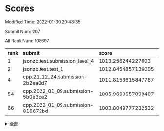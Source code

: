 # Scores

Modified Time: 2022-01-30 20:48:35

Submit Num: 207

All Rank Num: 108697

| rank |               submit               |       score        |       sigma        | pk_num |
| :--- | :--------------------------------- | :----------------- | :----------------- | :----- |
| 1    | jsonzb.test.submission_level_4     | 1013.256244227603  | 0.790660188554755  | 2103   |
| 2    | jsonzb.test.test_1                 | 1012.8454857136005 | 0.7985000828336306 | 2098   |
| 4    | cpp.21_12_24.submission-2b2ea0d7   | 1011.8153615847787 | 0.8165063597659553 | 2102   |
| 54   | cpp.2022_01_09.submission-5b0e3de2 | 1005.9699657099407 | 0.7172666824897487 | 2096   |
| 66   | cpp.2022_01_09.submission-816672bd | 1003.8049777232532 | 0.7067988936000442 | 2101   |


<details>
<summary>全部</summary>

| rank |                 submit                 |       score        |       sigma        | pk_num |
| :--- | :------------------------------------- | :----------------- | :----------------- | :----- |
| 1    | jsonzb.test.submission_level_4         | 1013.256244227603  | 0.790660188554755  | 2103   |
| 2    | jsonzb.test.test_1                     | 1012.8454857136005 | 0.7985000828336306 | 2098   |
| 3    | gobigger.level_3.submission_level_3_22 | 1012.0883069261074 | 0.7775970636308402 | 2102   |
| 4    | cpp.21_12_24.submission-2b2ea0d7       | 1011.8153615847787 | 0.8165063597659553 | 2102   |
| 5    | gobigger.level_3.submission_level_3_45 | 1011.6794783119665 | 0.7811816135554193 | 2102   |
| 6    | gobigger.level_3.submission_level_3_3  | 1011.411145675896  | 0.7875324954867463 | 2102   |
| 7    | gobigger.level_3.submission_level_3_30 | 1011.1306120630095 | 0.7475815535422904 | 2101   |
| 8    | gobigger.level_3.submission_level_3_15 | 1011.0400483568914 | 0.7509180159149118 | 2095   |
| 9    | gobigger.level_3.submission_level_3_11 | 1010.9761444588386 | 0.7564458214614925 | 2104   |
| 10   | gobigger.level_3.submission_level_3_10 | 1010.9676900623717 | 0.7615738331627857 | 2103   |
| 11   | gobigger.level_3.submission_level_3_5  | 1010.8411740209215 | 0.7571736498222436 | 2102   |
| 12   | gobigger.level_3.submission_level_3_48 | 1010.6632534022913 | 0.7717589595488588 | 2099   |
| 13   | gobigger.level_3.submission_level_3_26 | 1010.6187586304337 | 0.7594642157597913 | 2103   |
| 14   | gobigger.level_3.submission_level_3_28 | 1010.5064679008539 | 0.7695416903812807 | 2095   |
| 15   | gobigger.level_3.submission_level_3_33 | 1010.5047059504568 | 0.7570534368088359 | 2100   |
| 16   | gobigger.level_3.submission_level_3_7  | 1010.4838653245403 | 0.7584364055486216 | 2103   |
| 17   | gobigger.level_3.submission_level_3_44 | 1010.4330207939014 | 0.7612751735064484 | 2100   |
| 18   | gobigger.level_3.submission_level_3_23 | 1010.4270562462964 | 0.7701990083505931 | 2104   |
| 19   | gobigger.level_3.submission_level_3_35 | 1010.3897698917236 | 0.7687853072611132 | 2103   |
| 20   | gobigger.level_3.submission_level_3_12 | 1010.2044636555703 | 0.7338568377627556 | 2098   |
| 21   | gobigger.level_3.submission_level_3_41 | 1010.1961655685752 | 0.7681068382110876 | 2107   |
| 22   | gobigger.level_3.submission_level_3_36 | 1010.1898960619411 | 0.7544276402656261 | 2101   |
| 23   | gobigger.level_3.submission_level_3_39 | 1010.1852432925397 | 0.7663566740917196 | 2101   |
| 24   | gobigger.level_3.submission_level_3_29 | 1010.0930849692893 | 0.7771179250879305 | 2101   |
| 25   | gobigger.level_3.submission_level_3_0  | 1010.080292264629  | 0.7721851928485034 | 2099   |
| 26   | gobigger.level_3.submission_level_3_20 | 1010.068919355217  | 0.7766441522786633 | 2100   |
| 27   | gobigger.level_3.submission_level_3_47 | 1010.0577373065382 | 0.7780831608613163 | 2097   |
| 28   | gobigger.level_3.submission_level_3_16 | 1010.0555362596033 | 0.7618565440907976 | 2098   |
| 29   | gobigger.level_3.submission_level_3_34 | 1009.9599221433936 | 0.7648477259284663 | 2097   |
| 30   | gobigger.level_3.submission_level_3_18 | 1009.9433103082389 | 0.7528575016794211 | 2090   |
| 31   | gobigger.level_3.submission_level_3_38 | 1009.9210955888434 | 0.7633537432645381 | 2101   |
| 32   | gobigger.level_3.submission_level_3_8  | 1009.8178873354931 | 0.7688673165270998 | 2101   |
| 33   | gobigger.level_3.submission_level_3_17 | 1009.7444809288903 | 0.782088986099473  | 2095   |
| 34   | gobigger.level_3.submission_level_3_32 | 1009.7324372166681 | 0.7730730964392596 | 2099   |
| 35   | gobigger.level_3.submission_level_3_46 | 1009.71875756838   | 0.7569034880073524 | 2099   |
| 36   | gobigger.level_3.submission_level_3_25 | 1009.555385939059  | 0.753620463801629  | 2106   |
| 37   | gobigger.level_3.submission_level_3_24 | 1009.5298099699121 | 0.75927964302448   | 2099   |
| 38   | gobigger.level_3.submission_level_3_13 | 1009.5223357567057 | 0.7416085133903599 | 2097   |
| 39   | gobigger.level_3.submission_level_3_6  | 1009.5124497499075 | 0.7450083251702938 | 2102   |
| 40   | gobigger.level_3.submission_level_3_14 | 1009.4186552502175 | 0.7484123296545769 | 2097   |
| 41   | gobigger.level_3.submission_level_3_2  | 1009.365489555578  | 0.7315083048490325 | 2103   |
| 42   | gobigger.level_3.submission_level_3_19 | 1009.3173333927456 | 0.7610379041874199 | 2095   |
| 43   | gobigger.level_3.submission_level_3_27 | 1009.2648219530563 | 0.7411857732158275 | 2096   |
| 44   | gobigger.level_3.submission_level_3_31 | 1009.0160498741939 | 0.7583186280736447 | 2097   |
| 45   | gobigger.level_3.submission_level_3_21 | 1008.9547205439221 | 0.7424657918174271 | 2100   |
| 46   | gobigger.level_3.submission_level_3_4  | 1008.9004607406343 | 0.7469525731255248 | 2102   |
| 47   | gobigger.level_3.submission_level_3_1  | 1008.8491037890735 | 0.7615634679733665 | 2099   |
| 48   | gobigger.level_3.submission_level_3_49 | 1008.6513702650373 | 0.737231702820917  | 2099   |
| 49   | gobigger.level_3.submission_level_3_9  | 1008.5875510218771 | 0.7416873582694066 | 2097   |
| 50   | gobigger.level_3.submission_level_3_40 | 1008.4504167415856 | 0.7318060084221066 | 2098   |
| 51   | gobigger.level_3.submission_level_3_43 | 1008.2764860890087 | 0.7362128528424441 | 2099   |
| 52   | gobigger.level_3.submission_level_3_37 | 1007.9664641220588 | 0.7536209476214258 | 2103   |
| 53   | gobigger.level_3.submission_level_3_42 | 1007.411441867395  | 0.7328287000377308 | 2103   |
| 54   | cpp.2022_01_09.submission-5b0e3de2     | 1005.9699657099407 | 0.7172666824897487 | 2096   |
| 55   | gobigger.level_1.submission_level_1_34 | 1005.2850319278147 | 0.7315485534003581 | 2095   |
| 56   | gobigger.level_1.submission_level_1_5  | 1004.6782861540812 | 0.7257865328529429 | 2102   |
| 57   | gobigger.level_1.submission_level_1_20 | 1004.4159952249926 | 0.7212742506114002 | 2097   |
| 58   | gobigger.level_1.submission_level_1_19 | 1004.2787898789352 | 0.7226182613656741 | 2103   |
| 59   | gobigger.level_1.submission_level_1_45 | 1004.2572752393685 | 0.7147488566058465 | 2102   |
| 60   | gobigger.level_1.submission_level_1_44 | 1004.2158399540823 | 0.7245419148358577 | 2101   |
| 61   | gobigger.level_1.submission_level_1_49 | 1004.1401266710748 | 0.7168367970442058 | 2100   |
| 62   | gobigger.level_1.submission_level_1_0  | 1004.0827788603527 | 0.7074586629586824 | 2101   |
| 63   | gobigger.level_1.submission_level_1_24 | 1003.9956468781942 | 0.7157898196146544 | 2102   |
| 64   | gobigger.level_1.submission_level_1_33 | 1003.9311612202011 | 0.7146454750926385 | 2101   |
| 65   | gobigger.level_1.submission_level_1_38 | 1003.8915609680882 | 0.7214658646407687 | 2095   |
| 66   | cpp.2022_01_09.submission-816672bd     | 1003.8049777232532 | 0.7067988936000442 | 2101   |
| 67   | gobigger.level_1.submission_level_1_6  | 1003.7086326573394 | 0.7223983024379227 | 2104   |
| 68   | gobigger.level_1.submission_level_1_2  | 1003.6760830819702 | 0.7211984263675132 | 2100   |
| 69   | gobigger.level_1.submission_level_1_43 | 1003.6558048183698 | 0.708849122188116  | 2102   |
| 70   | gobigger.level_1.submission_level_1_42 | 1003.5181647889029 | 0.7164441166014247 | 2102   |
| 71   | gobigger.level_1.submission_level_1_47 | 1003.5022410068976 | 0.7133350063640572 | 2101   |
| 72   | gobigger.level_1.submission_level_1_15 | 1003.4336614604628 | 0.713083789759238  | 2102   |
| 73   | gobigger.level_1.submission_level_1_29 | 1003.3918537885285 | 0.7126922862806596 | 2104   |
| 74   | gobigger.level_1.submission_level_1_37 | 1003.3395896171791 | 0.7105336774539766 | 2101   |
| 75   | gobigger.level_1.submission_level_1_1  | 1003.324121571508  | 0.7037472861083055 | 2101   |
| 76   | gobigger.level_1.submission_level_1_46 | 1003.3114417033602 | 0.7288306865325918 | 2097   |
| 77   | gobigger.level_1.submission_level_1_4  | 1003.2924685861088 | 0.7198670698617651 | 2101   |
| 78   | gobigger.level_1.submission_level_1_16 | 1003.2837151673801 | 0.726572868963617  | 2099   |
| 79   | gobigger.level_1.submission_level_1_8  | 1003.2493459289325 | 0.714191019509608  | 2102   |
| 80   | gobigger.level_1.submission_level_1_27 | 1003.1144728246906 | 0.7314391006532686 | 2101   |
| 81   | gobigger.level_1.submission_level_1_21 | 1003.091880680309  | 0.7076346937337162 | 2102   |
| 82   | gobigger.level_1.submission_level_1_41 | 1003.0700667679843 | 0.7181105672841452 | 2097   |
| 83   | gobigger.level_1.submission_level_1_39 | 1003.0662771777935 | 0.7168815145594564 | 2104   |
| 84   | gobigger.level_1.submission_level_1_23 | 1003.0635875818256 | 0.728750883034921  | 2102   |
| 85   | gobigger.level_1.submission_level_1_30 | 1003.0429044851905 | 0.7160222190329594 | 2099   |
| 86   | gobigger.level_1.submission_level_1_35 | 1003.0354815070392 | 0.7087525772516521 | 2096   |
| 87   | gobigger.level_1.submission_level_1_14 | 1003.0317242324827 | 0.7117388089570008 | 2105   |
| 88   | gobigger.level_1.submission_level_1_25 | 1002.9991538099946 | 0.7160461779433237 | 2104   |
| 89   | gobigger.level_1.submission_level_1_10 | 1002.9959751413008 | 0.722382406533747  | 2101   |
| 90   | gobigger.level_1.submission_level_1_26 | 1002.9698398450847 | 0.7202017831761796 | 2104   |
| 91   | gobigger.level_1.submission_level_1_40 | 1002.9098445101781 | 0.710233670023573  | 2101   |
| 92   | gobigger.level_1.submission_level_1_17 | 1002.8400100173732 | 0.7090168943192827 | 2099   |
| 93   | gobigger.level_1.submission_level_1_36 | 1002.8058046479772 | 0.7166682873010292 | 2102   |
| 94   | gobigger.level_1.submission_level_1_13 | 1002.7995061564193 | 0.7211739915964356 | 2102   |
| 95   | gobigger.level_1.submission_level_1_9  | 1002.6880657248563 | 0.7147934832127126 | 2094   |
| 96   | gobigger.level_1.submission_level_1_28 | 1002.5226337565817 | 0.7124149147940988 | 2102   |
| 97   | gobigger.level_1.submission_level_1_11 | 1002.5153843880294 | 0.7112201260430376 | 2100   |
| 98   | gobigger.level_1.submission_level_1_7  | 1002.4478226162763 | 0.7281827182637197 | 2102   |
| 99   | gobigger.level_1.submission_level_1_31 | 1002.3773369339208 | 0.7051214994666374 | 2099   |
| 100  | gobigger.level_1.submission_level_1_48 | 1002.3569355898532 | 0.7114345387472605 | 2105   |
| 101  | gobigger.level_1.submission_level_1_22 | 1002.3221043952519 | 0.7153830980117206 | 2105   |
| 102  | gobigger.level_1.submission_level_1_32 | 1002.2156891063657 | 0.7164613729642706 | 2102   |
| 103  | gobigger.level_1.submission_level_1_12 | 1001.7467582188824 | 0.7214175465501556 | 2100   |
| 104  | gobigger.level_1.submission_level_1_3  | 1001.6691976503919 | 0.716877030992596  | 2098   |
| 105  | gobigger.level_1.submission_level_1_18 | 1001.3168698991879 | 0.7121684901275709 | 2096   |
| 106  | gobigger.random.submission_random_46   | 997.2499307697016  | 0.7024118191328204 | 2100   |
| 107  | gobigger.random.submission_random_42   | 997.2251709837294  | 0.7196778372164685 | 2100   |
| 108  | gobigger.random.submission_random_48   | 996.7279923596103  | 0.69978238180757   | 2100   |
| 109  | gobigger.random.submission_random_8    | 996.71726803673    | 0.7046159526179502 | 2104   |
| 110  | gobigger.random.submission_random_22   | 996.6706469787702  | 0.7065597891007359 | 2100   |
| 111  | gobigger.random.submission_random_20   | 996.6654129964016  | 0.7060689728421357 | 2103   |
| 112  | gobigger.random.submission_random_23   | 996.4467989583324  | 0.7032754379670195 | 2102   |
| 113  | gobigger.random.submission_random_28   | 996.42802694943    | 0.7189265480522907 | 2101   |
| 114  | gobigger.random.submission_random_5    | 996.3326780548218  | 0.703184071011189  | 2096   |
| 115  | gobigger.random.submission_random_38   | 996.2941997618178  | 0.7087750674000628 | 2100   |
| 116  | gobigger.random.submission_random_15   | 996.2492984219505  | 0.7101850639228701 | 2100   |
| 117  | gobigger.random.submission_random_12   | 996.2188542928596  | 0.7032893972647177 | 2103   |
| 118  | gobigger.random.submission_random_4    | 996.1943957506211  | 0.718244019871425  | 2105   |
| 119  | gobigger.random.submission_random_2    | 996.1674835764843  | 0.733950548370618  | 2101   |
| 120  | gobigger.random.submission_random_27   | 996.1334094841752  | 0.7172468882372248 | 2100   |
| 121  | gobigger.random.submission_random_33   | 996.1273100323925  | 0.7154748266969644 | 2102   |
| 122  | gobigger.random.submission_random_11   | 996.1267693010286  | 0.7118651195047211 | 2098   |
| 123  | gobigger.random.submission_random_14   | 996.123259088113   | 0.7012310102325153 | 2100   |
| 124  | gobigger.random.submission_random_10   | 996.1057348389774  | 0.7054229844364608 | 2097   |
| 125  | gobigger.random.submission_random_24   | 996.0880444857304  | 0.7100414349527124 | 2104   |
| 126  | gobigger.random.submission_random_40   | 996.0414188830342  | 0.7133077145547871 | 2100   |
| 127  | gobigger.random.submission_random_49   | 996.0174426288877  | 0.7213943429467145 | 2101   |
| 128  | gobigger.random.submission_random_19   | 996.0166103922955  | 0.6958401070059503 | 2101   |
| 129  | gobigger.random.submission_random_32   | 995.9677162817916  | 0.7061930331073847 | 2101   |
| 130  | gobigger.random.submission_random_21   | 995.8987927967435  | 0.7175651056220913 | 2101   |
| 131  | gobigger.random.submission_random_41   | 995.8766974290724  | 0.7021339562337668 | 2102   |
| 132  | gobigger.random.submission_random_17   | 995.8732836189682  | 0.7058565540719588 | 2099   |
| 133  | gobigger.random.submission_random_43   | 995.8091040657974  | 0.7113969053656661 | 2100   |
| 134  | gobigger.random.submission_random_26   | 995.8047888200443  | 0.7067084706207823 | 2099   |
| 135  | gobigger.random.submission_random_16   | 995.7959814334862  | 0.7101218640878426 | 2095   |
| 136  | gobigger.random.submission_random_35   | 995.7514401848196  | 0.7093087279954972 | 2101   |
| 137  | gobigger.random.submission_random_34   | 995.7130070055973  | 0.7160071073368841 | 2098   |
| 138  | gobigger.random.submission_random_13   | 995.6928405937181  | 0.7102498626635004 | 2106   |
| 139  | gobigger.random.submission_random_6    | 995.6794444299717  | 0.7063919044518251 | 2104   |
| 140  | gobigger.random.submission_random_47   | 995.6634247252439  | 0.7205369240654794 | 2095   |
| 141  | gobigger.random.submission_random_44   | 995.653467410905   | 0.7048232030998003 | 2102   |
| 142  | gobigger.random.submission_random_18   | 995.634259045277   | 0.7099695068513423 | 2098   |
| 143  | gobigger.random.submission_random_29   | 995.577950694529   | 0.7246774653712809 | 2107   |
| 144  | gobigger.random.submission_random_31   | 995.555274582218   | 0.7109460779702277 | 2099   |
| 145  | gobigger.random.submission_random_36   | 995.4972810527382  | 0.7194722996123318 | 2104   |
| 146  | gobigger.random.submission_random_9    | 995.4376447950406  | 0.7114942631804201 | 2101   |
| 147  | gobigger.random.submission_random_37   | 995.3601752271079  | 0.7000494272518545 | 2101   |
| 148  | gobigger.random.submission_random_25   | 995.3593494674542  | 0.7052982430280385 | 2100   |
| 149  | gobigger.random.submission_random_45   | 995.2734797244241  | 0.7078730760506065 | 2101   |
| 150  | gobigger.random.submission_random_3    | 995.2208867302347  | 0.7167648835835835 | 2099   |
| 151  | gobigger.random.submission_random_0    | 995.0949820665074  | 0.7051671597266741 | 2098   |
| 152  | gobigger.random.submission_random_1    | 994.9801400950722  | 0.7028176409209251 | 2105   |
| 153  | gobigger.random.submission_random_30   | 994.71056182608    | 0.7125221621564712 | 2104   |
| 154  | gobigger.random.submission_random_39   | 994.5684857728612  | 0.7104633903714422 | 2101   |
| 155  | gobigger.random.submission_random_7    | 994.520641764598   | 0.7056036117873093 | 2102   |
| 156  | gobigger.level_2.submission_level_2_11 | 994.4211814314663  | 0.7176728823832669 | 2107   |
| 157  | gobigger.level_2.submission_level_2_42 | 994.3290285446019  | 0.7321661401713211 | 2100   |
| 158  | gobigger.level_2.submission_level_2_45 | 993.4841195947415  | 0.7267931711763211 | 2101   |
| 159  | gobigger.level_2.submission_level_2_2  | 993.3176010464578  | 0.732694290945719  | 2103   |
| 160  | gobigger.level_2.submission_level_2_28 | 993.2415154976458  | 0.7426563768200788 | 2105   |
| 161  | gobigger.level_2.submission_level_2_35 | 993.213055896379   | 0.7251463531107899 | 2100   |
| 162  | gobigger.level_2.submission_level_2_4  | 993.1993826026376  | 0.7435104214184394 | 2097   |
| 163  | gobigger.level_2.submission_level_2_40 | 993.0945578328899  | 0.7379590405132298 | 2098   |
| 164  | gobigger.level_2.submission_level_2_46 | 992.9160114564124  | 0.7405069274131999 | 2100   |
| 165  | gobigger.level_2.submission_level_2_26 | 992.6841934810294  | 0.7251691116415799 | 2104   |
| 166  | gobigger.level_2.submission_level_2_38 | 992.6815275249057  | 0.7435500139664735 | 2098   |
| 167  | gobigger.level_2.submission_level_2_18 | 992.6255991371509  | 0.7433342775710335 | 2099   |
| 168  | gobigger.level_2.submission_level_2_49 | 992.6199340852293  | 0.7425365437425367 | 2101   |
| 169  | gobigger.level_2.submission_level_2_30 | 992.6104287923442  | 0.7299007622701216 | 2101   |
| 170  | gobigger.level_2.submission_level_2_19 | 992.5826881270875  | 0.7483605351001344 | 2097   |
| 171  | gobigger.level_2.submission_level_2_8  | 992.5646959332856  | 0.7497790777434081 | 2097   |
| 172  | gobigger.level_2.submission_level_2_12 | 992.5302201470886  | 0.7386532142048923 | 2100   |
| 173  | gobigger.level_2.submission_level_2_0  | 992.4875428331007  | 0.7328823487266957 | 2103   |
| 174  | gobigger.level_2.submission_level_2_15 | 992.4141064208436  | 0.7461324178925812 | 2101   |
| 175  | gobigger.level_2.submission_level_2_41 | 992.3306825931913  | 0.7421501030477476 | 2102   |
| 176  | gobigger.level_2.submission_level_2_10 | 992.3218067096853  | 0.7424108769984479 | 2103   |
| 177  | gobigger.level_2.submission_level_2_7  | 992.2618158589385  | 0.7387742157429898 | 2099   |
| 178  | gobigger.level_2.submission_level_2_24 | 992.2490711040808  | 0.7323796104100652 | 2100   |
| 179  | gobigger.level_2.submission_level_2_29 | 992.244796665651   | 0.7361333317383681 | 2104   |
| 180  | gobigger.level_2.submission_level_2_34 | 992.2028614708138  | 0.7411797329819023 | 2098   |
| 181  | gobigger.level_2.submission_level_2_44 | 992.1657908118311  | 0.7390744225215342 | 2103   |
| 182  | gobigger.level_2.submission_level_2_31 | 991.9432316165899  | 0.7438877409634805 | 2096   |
| 183  | gobigger.level_2.submission_level_2_33 | 991.9157729819711  | 0.7313972857914846 | 2098   |
| 184  | gobigger.level_2.submission_level_2_16 | 991.8758899638481  | 0.749673682210739  | 2093   |
| 185  | gobigger.level_2.submission_level_2_3  | 991.8141195131702  | 0.7617981770155919 | 2101   |
| 186  | gobigger.level_2.submission_level_2_39 | 991.7531059694925  | 0.759643015723407  | 2099   |
| 187  | gobigger.level_2.submission_level_2_25 | 991.7131903271134  | 0.7475792674757433 | 2097   |
| 188  | gobigger.level_2.submission_level_2_23 | 991.7025237321994  | 0.7435562576186976 | 2099   |
| 189  | gobigger.level_2.submission_level_2_48 | 991.6996667107971  | 0.7665925168330383 | 2104   |
| 190  | gobigger.level_2.submission_level_2_13 | 991.6898928615925  | 0.7537786645202008 | 2102   |
| 191  | gobigger.level_2.submission_level_2_36 | 991.6318095733108  | 0.7366271621441722 | 2099   |
| 192  | gobigger.level_2.submission_level_2_21 | 991.5828258545794  | 0.7429737864100266 | 2100   |
| 193  | gobigger.level_2.submission_level_2_47 | 991.4764852022897  | 0.7307792866457637 | 2100   |
| 194  | gobigger.level_2.submission_level_2_9  | 991.3897499854115  | 0.7425792545357704 | 2101   |
| 195  | gobigger.level_2.submission_level_2_43 | 991.3387753302568  | 0.7638378675266813 | 2103   |
| 196  | gobigger.level_2.submission_level_2_17 | 991.2246301665699  | 0.7588103684082628 | 2100   |
| 197  | gobigger.level_2.submission_level_2_27 | 990.984244810293   | 0.7547461080683493 | 2099   |
| 198  | gobigger.level_2.submission_level_2_5  | 990.9201681229886  | 0.7601348207377074 | 2098   |
| 199  | gobigger.level_2.submission_level_2_6  | 990.8442614902526  | 0.7654810659954681 | 2103   |
| 200  | gobigger.level_2.submission_level_2_1  | 990.8428208547944  | 0.7694106528460839 | 2104   |
| 201  | gobigger.level_2.submission_level_2_22 | 990.8278850274473  | 0.7449634330150673 | 2101   |
| 202  | gobigger.level_2.submission_level_2_37 | 990.592445209769   | 0.7782779238773929 | 2097   |
| 203  | gobigger.level_2.submission_level_2_20 | 990.41766118983    | 0.7505972013328069 | 2104   |
| 204  | gobigger.level_2.submission_level_2_14 | 990.144676191252   | 0.7632612739288276 | 2098   |
| 205  | gobigger.level_2.submission_level_2_32 | 990.0811601910597  | 0.7844513071772548 | 2101   |
| 206  | gobigger.none.submission_none_1        | 978.9625315490742  | 1.3464319918773644 | 2100   |
| 207  | gobigger.none.submission_none_0        | 977.7945935456162  | 1.3615616764350211 | 2101   |

</details>